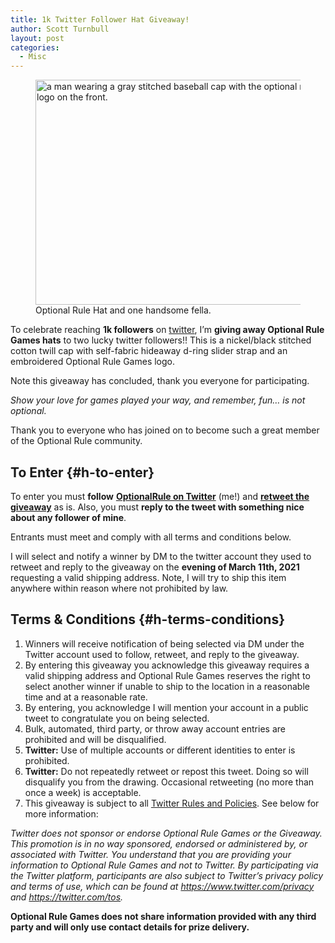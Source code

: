 ```yaml
---
title: 1k Twitter Follower Hat Giveaway!
author: Scott Turnbull
layout: post
categories:
  - Misc
---
```

 

<div class="wp-block-image">
  <figure class="alignright size-large"><img loading="lazy" width="480" height="360" src="https://optionalrule.com/wp-content/uploads/2021/03/HatGiveaway480x360.jpg" alt="a man wearing a gray stitched baseball cap with the optional rule logo on the front." class="wp-image-769" srcset="https://optionalrule.com/wp-content/uploads/2021/03/HatGiveaway480x360.jpg 480w, https://optionalrule.com/wp-content/uploads/2021/03/HatGiveaway480x360-300x225.jpg 300w" sizes="(max-width: 480px) 100vw, 480px" /><figcaption>Optional Rule Hat and one handsome fella.</figcaption></figure>
</div>

To celebrate reaching **1k followers** on <a href="https://twitter.com/optionalrule" target="_blank" rel="noreferrer noopener">twitter</a>, I&#8217;m **giving away Optional Rule Games hats** to two lucky twitter followers!! This is a nickel/black stitched cotton twill cap with self-fabric hideaway d-ring slider strap and an embroidered Optional Rule Games logo. 


<div class="alert alert-warning p-5 m-3 text-center">Note this giveaway has concluded, thank you everyone for participating.</div>

_Show your love for games played your way, and remember, fun&#8230; is not optional._

Thank you to everyone who has joined on to become such a great member of the Optional Rule community. 

## To Enter {#h-to-enter}

To enter you must **follow** **<a href="https://twitter.com/optionalrule" target="_blank" rel="noreferrer noopener">OptionalRule on Twitter</a>** (me!) and <a href="https://twitter.com/optionalrule/status/1369115482855518208" target="_blank" rel="noreferrer noopener"><strong>retweet the giveaway</strong></a> as is. Also, you must **reply to the tweet with something nice about any follower of mine**.

Entrants must meet and comply with all terms and conditions below.

I will select and notify a winner by DM to the twitter account they used to retweet and reply to the giveaway on the **evening of March 11th, 2021** requesting a valid shipping address. Note, I will try to ship this item anywhere within reason where not prohibited by law.

## Terms & Conditions {#h-terms-conditions}

  1. Winners will receive notification of being selected via DM under the Twitter account used to follow, retweet, and reply to the giveaway.
  2. By entering this giveaway you acknowledge this giveaway requires a valid shipping address and Optional Rule Games reserves the right to select another winner if unable to ship to the location in a reasonable time and at a reasonable rate.
  3. By entering, you acknowledge I will mention your account in a public tweet to congratulate you on being selected.
  4. Bulk, automated, third party, or throw away account entries are prohibited and will be disqualified.
  5. **Twitter:** Use of multiple accounts or different identities to enter is prohibited.
  6. **Twitter:** Do not repeatedly retweet or repost this tweet. Doing so will disqualify you from the drawing. Occasional retweeting (no more than once a week) is acceptable.
  7. This giveaway is subject to all <a data-type="URL" data-id="https://help.twitter.com/en/rules-and-policies/twitter-contest-rules" rel="noreferrer noopener" href="https://help.twitter.com/en/rules-and-policies/twitter-contest-rules" target="_blank">Twitter Rules and Policies</a>. See below for more information:

_Twitter does not sponsor or endorse Optional Rule Games or the Giveaway. This promotion is in no way sponsored, endorsed or administered by, or associated with Twitter. You understand that you are providing your information to Optional Rule Games and not to Twitter. By participating via the Twitter platform, participants are also subject to Twitter’s privacy policy and terms of use, which can be found at <a rel="noreferrer noopener" href="https://www.twitter.com/privacy" target="_blank">https://www.twitter.com/privacy</a> and <a rel="noreferrer noopener" href="https://twitter.com/tos" target="_blank">https://twitter.com/tos</a>._

**Optional Rule Games does not share information provided with any third party and will only use contact details for prize delivery.**